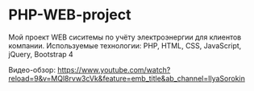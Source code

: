 # PHP-WEB-project

Мой проект WEB сиситемы по учёту электроэнергии для клиентов компании.
Используемые технологии:
PHP, HTML, CSS, JavaScript, jQuery, Bootstrap 4

Видео-обзор:
https://www.youtube.com/watch?reload=9&v=MQl8rvw3cVk&feature=emb_title&ab_channel=IlyaSorokin
